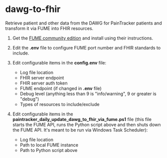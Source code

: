 # dawg-to-fhir
Retrieve patient and other data from the DAWG for PainTracker patients and transform it via FUME into FHIR resources.

1. Get the [FUME community edition](https://github.com/Outburn-IL/fume-community) and install using their instructions.

2. Edit the __.env__ file to configure FUME port number and FHIR standards to include.

3. Edit configurable items in the __config.env__ file:
   - Log file location
   - FHIR server endpoint
   - FHIR server auth token
   - FUME endpoint (if changed in __.env__ file)
   - Debug level (anything less than 9 is "info/warning", 9 or greater is "debug")
   - Types of resources to include/exclude

4. Edit configurable items in the __paintracker_daily_update_dawg_to_fhir_via_fume.ps1__ file (this file starts the FUME API, runs the Python script above and then shuts down the FUME API.  It's meant to be run via Windows Task Scheduler):
   - Log file location
   - Path to local FUME instance
   - Path to Python script above
